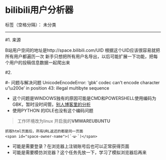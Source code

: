 # bilibili用户分析器

标签（空格分隔）： 未分类

---

#1. 来源

B站用户空间的地址是http://space.bilibili.com/UID
根据这个UID应该很容易就把所有用户都遍历一次
新手只想把所有用户名导出，以后可能扩展一下功能，把每个用户的投稿信息数据一起爬出来

#2. 

#- 问题与解决问题
    UnicodeEncodeError: ‘gbk’ codec can’t encode character u’\u200e’ in position 43: illegal multibyte sequence
    
- 这个问题是WINDOWS独有的原因可能是CMD和POWERSHELL使用编码为GBK，暂时没时间管。[别人博客里的分析](http://www.crifan.com/unicodeencodeerror_gbk_codec_can_not_encode_character_in_position_illegal_multibyte_sequence/)
- 使用PYTHON 的IDLE也没有这个编码问题
> 工作环境改为linux   开启我的**VMWAREUBUNTU**

```
抓取html页面后，所有URL返还的都是同一页面
<span id="space-owner-name">(´･ω･`)</span>
```


- 可能是需要登录？在浏览器上注销账号后也可以正常获得页面
- 可能是需要模仿浏览器？这个任务先放一下，学习了模拟浏览器后再来